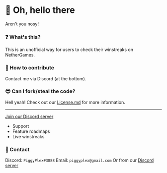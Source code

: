 # 👋 Oh, hello there
Aren't you nosy!
### ❓ What's this?
This is an unofficial way for users to check their winstreaks on NetherGames.
### 💁 How to contribute
Contact me via Discord (at the bottom).
### 😎 Can I fork/steal the code?
Hell yeah! Check out our [License.md](./License.md) for more information.

---
[Join our Discord server](https://discord.gg/jjRkeAf4jh)
- Support
- Feature roadmaps
- Live winstreaks
### 📩 Contact
Discord: `PiggyPlex#3888`
Email: `piggyplex@gmail.com`
Or from our [Discord server](https://discord.gg/jjRkeAf4jh)